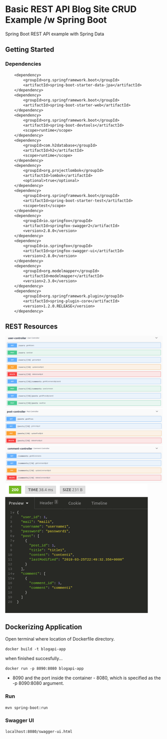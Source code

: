 # Basic REST API Blog Site CRUD Example /w Spring Boot

Spring Boot REST API example with Spring Data

## Getting Started

### Dependencies

		<dependency>
			<groupId>org.springframework.boot</groupId>
			<artifactId>spring-boot-starter-data-jpa</artifactId>
		</dependency>
		<dependency>
			<groupId>org.springframework.boot</groupId>
			<artifactId>spring-boot-starter-web</artifactId>
		</dependency>
		<dependency>
			<groupId>org.springframework.boot</groupId>
			<artifactId>spring-boot-devtools</artifactId>
			<scope>runtime</scope>
		</dependency>
		<dependency>
			<groupId>com.h2database</groupId>
			<artifactId>h2</artifactId>
			<scope>runtime</scope>
		</dependency>
		<dependency>
			<groupId>org.projectlombok</groupId>
			<artifactId>lombok</artifactId>
			<optional>true</optional>
		</dependency>
		<dependency>
			<groupId>org.springframework.boot</groupId>
			<artifactId>spring-boot-starter-test</artifactId>
			<scope>test</scope>
		</dependency>
		<dependency>
			<groupId>io.springfox</groupId>
			<artifactId>springfox-swagger2</artifactId>
			<version>2.8.0</version>
		</dependency>
		<dependency>
			<groupId>io.springfox</groupId>
			<artifactId>springfox-swagger-ui</artifactId>
			<version>2.8.0</version>
		</dependency>
		<dependency>
			<groupId>org.modelmapper</groupId>
			<artifactId>modelmapper</artifactId>
			<version>2.3.0</version>
		</dependency>
		<dependency>
			<groupId>org.springframework.plugin</groupId>
			<artifactId>spring-plugin-core</artifactId>
			<version>1.2.0.RELEASE</version>
		</dependency>

## REST Resources

![alt text](https://raw.githubusercontent.com/cnkay/blogRestApiExample/master/Images/user-controller.png)
![alt text](https://raw.githubusercontent.com/cnkay/blogRestApiExample/master/Images/postcontroller-.png)
![alt text](https://raw.githubusercontent.com/cnkay/blogRestApiExample/master/Images/comment-controller.png)
![alt text](https://raw.githubusercontent.com/cnkay/blogRestApiExample/master/Images/result.png)

## Dockerizing Application

Open terminal where location of Dockerfile directory.

`docker build -t blogapi-app`

when finished succesfully...

`docker run -p 8090:8080 blogapi-app`

* 8090 and the port inside the container - 8080, which is specified as the -p 8090:8080 argument.

### Run

`mvn spring-boot:run`

### Swagger UI

`localhost:8080/swagger-ui.html`
